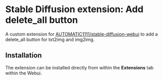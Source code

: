 # Stable Diffusion extension: Add delete_all button

A custom extension for [AUTOMATIC1111/stable-diffusion-webui](https://github.com/AUTOMATIC1111/stable-diffusion-webui) to add a delete_all button for txt2img and img2img.

## Installation

The extension can be installed directly from within the **Extensions** tab within the Webui.
